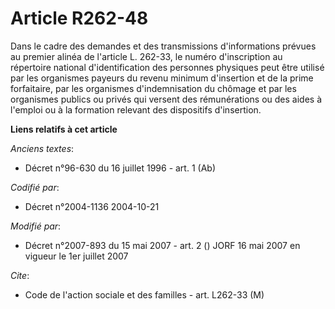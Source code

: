 # Article R262-48

Dans le cadre des demandes et des transmissions d'informations prévues au premier alinéa de l'article L. 262-33, le numéro
d'inscription au répertoire national d'identification des personnes physiques peut être utilisé par les organismes payeurs du
revenu minimum d'insertion et de la prime forfaitaire, par les organismes d'indemnisation du chômage et par les organismes
publics ou privés qui versent des rémunérations ou des aides à l'emploi ou à la formation relevant des dispositifs
d'insertion.

**Liens relatifs à cet article**

_Anciens textes_:

  - Décret n°96-630 du 16 juillet 1996 - art. 1 (Ab)

_Codifié par_:

  - Décret n°2004-1136 2004-10-21

_Modifié par_:

  - Décret n°2007-893 du 15 mai 2007 - art. 2 () JORF 16 mai 2007 en vigueur le 1er juillet 2007

_Cite_:

  - Code de l'action sociale et des familles - art. L262-33 (M)
